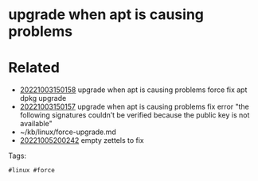 # upgrade when apt is causing problems

# Related

- [20221003150158](/zet/20221003150158/README.md) upgrade when apt is causing problems force fix apt dpkg upgrade
- [20221003150157](/zet/20221003150157/README.md) upgrade when apt is causing problems fix error "the following signatures couldn’t be verified because the public key is not available"
- ~/kb/linux/force-upgrade.md
- [20221005200242](/zet/20221005200242/README.md) empty zettels to fix

Tags:

    #linux #force 

